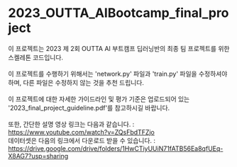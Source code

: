 # 2023_OUTTA_AIBootcamp_final_project

이 프로젝트는 2023 제 2회 OUTTA AI 부트캠프 딥러닝반의 최종 팀 프로젝트를 위한 스켈레톤 코드입니다.<br>
<br>
이 프로젝트를 수행하기 위해서는 'network.py' 파일과 'train.py' 파일을 수정하셔야 하며, 다른 파일은 수정하지 않는 것을 추천 드립니다.<br>
<br>
이 프로젝트에 대한 자세한 가이드라인 및 평가 기준은 업로드되어 있는 '2023_final_project_guideline.pdf'를 참고하시길 바랍니다.<br>
<br>
또한, 간단한 설명 영상 링크는 다음과 같습니다. : https://www.youtube.com/watch?v=ZQsFbdTFZjo
<br>
데이터셋은 다음의 링크에서 다운로드 받을 수 있습니다. : https://drive.google.com/drive/folders/1HwCTiyUUiN71fATB56Ea8qfUEq-X8AG7?usp=sharing

